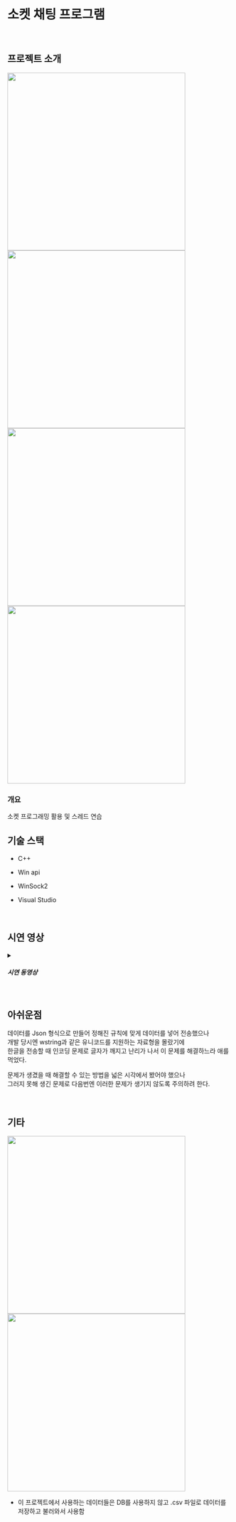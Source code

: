 # 소켓 채팅 프로그램
<br>

## 프로젝트 소개

<div>
<img width="400" src="https://user-images.githubusercontent.com/71202869/246646024-ab7017ab-c923-41a4-b225-750aba67e729.PNG"/>
<img width="400" src="https://user-images.githubusercontent.com/71202869/246646036-31b89a86-6422-48dd-b8fc-e398343203cc.PNG"/>
<img width="400" src="https://user-images.githubusercontent.com/71202869/246646030-ad931dc0-d3e4-4c82-a131-e17dba98db4b.PNG"/>
 <img width="400" src="https://user-images.githubusercontent.com/71202869/246646033-4dfa4f20-0919-4d27-aeb6-1d7b33d20fbb.PNG"/>
</div>

### 개요
소켓 프로그래밍 활용 및 스레드 연습

## 기술 스택
* C++

* Win api

* WinSock2

* Visual Studio

<br/>

## 시연 영상
<details>
  <summary><h5>시연 동영상</h5></summary>
  <video src="https://user-images.githubusercontent.com/71202869/246646453-3f47a083-170e-47b0-b0ca-a97b3ac10c17.mp4"></video>
</details>
<br/>

## 아쉬운점
데이터를 Json 형식으로 만들어 정해진 규칙에 맞게 데이터를 넣어 전송했으나<br/>
개발 당시엔 wstring과 같은 유니코드를 지원하는 자료형을 몰랐기에<br/>
한글을 전송할 때 인코딩 문제로 글자가 깨지고 난리가 나서 이 문제를 해결하느라 애를 먹었다.

문제가 생겼을 때 해결할 수 있는 방법을 넓은 시각에서 봤어야 했으나<br/>
그러지 못해 생긴 문제로 다음번엔 이러한 문제가 생기지 않도록 주의하려 한다.

<br/>

## 기타
<img width="400" src="https://user-images.githubusercontent.com/71202869/246646420-d6de104b-27aa-42a3-9fc1-60b54797bbac.PNG"/>
<img width="400" src="https://user-images.githubusercontent.com/71202869/246646422-2015aa56-6755-4df6-9094-daf6e1a7d479.PNG"/>
  
<ul>
 <li>
  이 프로젝트에서 사용하는 데이터들은 DB를 사용하지 않고
  .csv 파일로 데이터를 저장하고 불러와서 사용함
 </li>
</ul>
